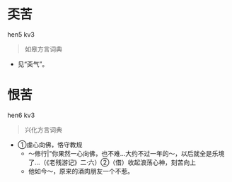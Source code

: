 # 奀苦
hen5 kv3
> 如皋方言词典
- 见“奀气”。

# 恨苦
hen6 kv3
> 兴化方言词典
- ①虔心向佛，恪守教规
  - ～修行|"你果然一心向佛，也不难…大约不过一年的～，以后就全是乐境了…（《老残游记》二·六）②（借）收起浪荡心神，刻苦向上
  - 他如今～，原来的酒肉朋友一个不惹。
